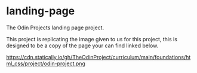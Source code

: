 # landing-page

The Odin Projects landing page project. 

This project is replicating the image given to us for this project, this is designed to be a copy of the page your can find linked below. 

https://cdn.statically.io/gh/TheOdinProject/curriculum/main/foundations/html_css/project/odin-project.png
